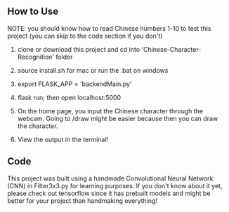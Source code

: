 ## How to Use

NOTE: you should know how to read Chinese numbers 1-10 to test this project (you can skip to the code section if you don't)

1. clone or download this project and cd into 'Chinese-Character-Recognition' folder

2. source install.sh for mac or run the .bat on windows

3. export FLASK_APP = 'backendMain.py'

4. flask run; then open localhost:5000

5. On the home page, you input the Chinese character through the webcam. Going to /draw might be easier because then you can draw the character. 

6. View the output in the terminal!

## Code

This project was built using a handmade Convolutional Neural Network (CNN) in Filter3x3.py for learning purposes. If you don't know about it yet, please check out tensorflow since it has prebuilt models and might be better for your project than handmaking everything!